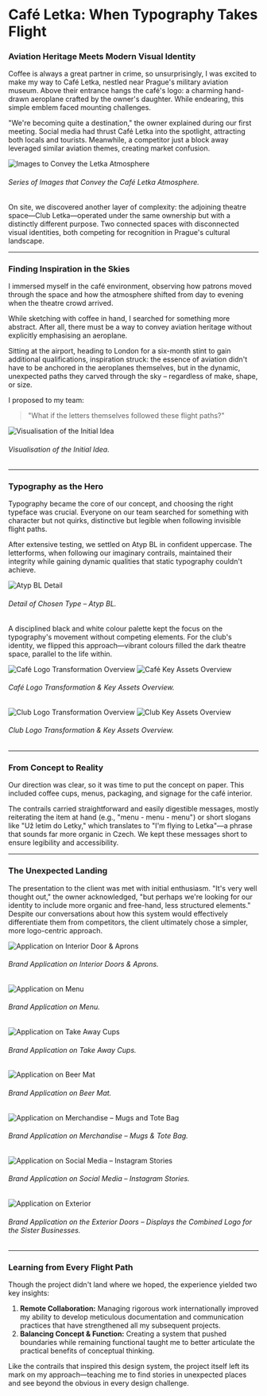 # Café Letka: When Typography Takes Flight

### Aviation Heritage Meets Modern Visual Identity
Coffee is always a great partner in crime, so unsurprisingly, I was excited to make my way to Café Letka, 
nestled near Prague's military aviation museum. Above their entrance hangs the café's logo: a charming hand-drawn 
aeroplane crafted by the owner's daughter. While endearing, this simple emblem faced mounting challenges.

"We're becoming quite a destination," the owner explained during our first meeting. Social media had thrust 
Café Letka into the spotlight, attracting both locals and tourists. Meanwhile, a competitor just a block away 
leveraged similar aviation themes, creating market confusion.

![Images to Convey the Letka Atmosphere](Letka-image.png)

###### Series of Images that Convey the Café Letka Atmosphere.

On site, we discovered another layer of complexity: the adjoining theatre space—Club Letka—operated under the same 
ownership but with a distinctly different purpose. Two connected spaces with disconnected visual identities, both 
competing for recognition in Prague's cultural landscape.

---

### Finding Inspiration in the Skies
I immersed myself in the café environment, observing how patrons moved through the space and how the atmosphere shifted from day to evening when the theatre crowd arrived.

While sketching with coffee in hand, I searched for something more abstract. After all, there must be a way to convey aviation heritage without explicitly emphasising an aeroplane.

Sitting at the airport, heading to London for a six-month stint to gain additional qualifications, inspiration struck: the essence of aviation didn't have to be anchored in the aeroplanes themselves, but in the dynamic, unexpected paths 
they carved through the sky – regardless of make, shape, or size.

I proposed to my team: 
> "What if the letters themselves followed these flight paths?"

![Visualisation of the Initial Idea](sketch.png)

###### Visualisation of the Initial Idea.

---

### Typography as the Hero
Typography became the core of our concept, and choosing the right typeface was crucial. Everyone on our team searched 
for something with character but not quirks, distinctive but legible when following invisible flight paths.

After extensive testing, we settled on Atyp BL in confident uppercase. The letterforms, when following our imaginary 
contrails, maintained their integrity while gaining dynamic qualities that static typography couldn't achieve.

![Atyp BL Detail](type-detail.png)

###### Detail of Chosen Type – Atyp BL.

A disciplined black and white colour palette kept the focus on the typography's movement without competing elements. For the club's identity, we flipped this approach—vibrant colours filled the dark theatre space, parallel to the life within.

![Café Logo Transformation Overview](logo-cafe-static-s.png)
![Café Key Assets Overview](logo-cafe-hover-s.png)

###### Café Logo Transformation & Key Assets Overview.

![Club Logo Transformation Overview](logo-klub-static-s.png)
![Club Key Assets Overview](logo-klub-hover-s.png)

###### Club Logo Transformation & Key Assets Overview.

---

### From Concept to Reality
Our direction was clear, so it was time to put the concept on paper. This included coffee cups, menus, packaging, 
and signage for the café interior.

The contrails carried straightforward and easily digestible messages, mostly reiterating the item at hand (e.g., 
"menu - menu - menu") or short slogans like "Už letím do Letky," which translates to "I'm flying to Letka"—a phrase 
that sounds far more organic in Czech. We kept these messages short to ensure legibility and accessibility.

---

### The Unexpected Landing
The presentation to the client was met with initial enthusiasm. "It's very well thought out," the owner acknowledged, 
"but perhaps we're looking for our identity to include more organic and free-hand, less structured elements." Despite 
our conversations about how this system would effectively differentiate them from competitors, the client ultimately 
chose a simpler, more logo-centric approach.

![Application on Interior Door & Aprons](interior.png)

###### Brand Application on Interior Doors & Aprons.

![Application on Menu](menu.png)

###### Brand Application on Menu.

![Application on Take Away Cups](take-away-cup.png)

###### Brand Application on Take Away Cups.

![Application on Beer Mat](beer-mat.png)

###### Brand Application on Beer Mat.

![Application on Merchandise – Mugs and Tote Bag](merch.png)

###### Brand Application on Merchandise – Mugs & Tote Bag. 

![Application on Social Media – Instagram Stories](socials.png)

###### Brand Application on Social Media – Instagram Stories.

![Application on Exterior](exterior.png)

###### Brand Application on the Exterior Doors – Displays the Combined Logo for the Sister Businesses.


---

### Learning from Every Flight Path
Though the project didn't land where we hoped, the experience yielded two key insights:

1. **Remote Collaboration:** Managing rigorous work internationally improved my ability to develop meticulous documentation and communication practices that have strengthened all my subsequent projects.
2. **Balancing Concept & Function:** Creating a system that pushed boundaries while remaining functional taught me to better articulate the practical benefits of conceptual thinking.

Like the contrails that inspired this design system, the project itself left its mark on my approach—teaching me to 
find stories in unexpected places and see beyond the obvious in every design challenge.
